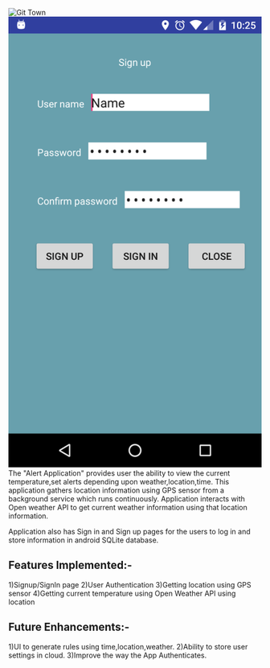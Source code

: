 
![Git Town](http://originate.github.io/git-town/documentation/logo-horizontal.svg)
<img src="/screens/Signup.png"/>
The "Alert Application" provides user the ability to view the current temperature,set alerts depending upon weather,location,time.
This application gathers location information using GPS sensor from a background service which runs continuously. Application interacts with Open weather API to get current weather information using that location information.

Application also has Sign in and Sign up pages for the users to log in and store information in android SQLite database.

Features Implemented:-
---------------------
1)Signup/SignIn page
2)User Authentication
3)Getting location using GPS sensor
4)Getting current temperature using Open Weather API using location

Future Enhancements:-
------------------------------
1)UI to generate rules using time,location,weather.
2)Ability to store user settings in cloud.
3)Improve the way the App Authenticates.


